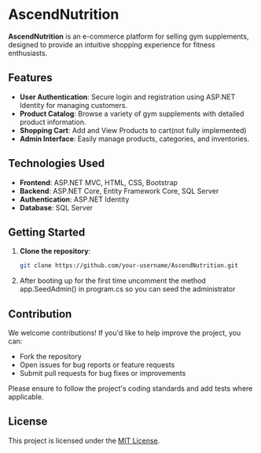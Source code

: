 # AscendNutrition

**AscendNutrition** is an e-commerce platform for selling gym supplements, designed to provide an intuitive shopping experience for fitness enthusiasts.

## Features
- **User Authentication**: Secure login and registration using ASP.NET Identity for managing customers.
- **Product Catalog**: Browse a variety of gym supplements with detailed product information.
- **Shopping Cart**: Add and View Products to cart(not fully implemented)
- **Admin Interface**: Easily manage products, categories, and inventories.

## Technologies Used
- **Frontend**: ASP.NET MVC, HTML, CSS, Bootstrap
- **Backend**: ASP.NET Core, Entity Framework Core, SQL Server
- **Authentication**: ASP.NET Identity
- **Database**: SQL Server

## Getting Started

1. **Clone the repository**:
   ```bash
   git clone https://github.com/your-username/AscendNutrition.git
2. After booting up for the first time uncomment the method app.SeedAdmin() in program.cs so you can seed the administrator

## Contribution

We welcome contributions! If you'd like to help improve the project, you can:

- Fork the repository
- Open issues for bug reports or feature requests
- Submit pull requests for bug fixes or improvements

Please ensure to follow the project's coding standards and add tests where applicable.

## License

This project is licensed under the [MIT License](LICENSE).
